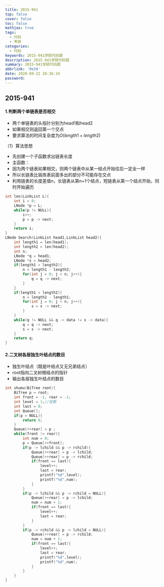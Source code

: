 ```yaml
---
title: 2015-941
top: false
cover: false
toc: false
mathjax: true
tags:
  - 代码
  - 考研
categories:
  - 代码
keywords: 2015-941学硕代码题
description: 2015-941学硕代码题
summary: 2015-941学硕代码题
abbrlink: '9e34'
date: 2020-09-22 20:36:24
password:
---
```

## 2015-941

#### 1.判断两个单链表是否相交

- 两个单链表的头指针分别为head1和head2
- 如果相交则返回第一个交点
- 要求算法的时间复杂度为$O(length1+length2)$

（1）算法思想

- 先创建一个子函数求出链表长度
- 主函数：
- 因为两个链表如果相交，则两个链表中从某一结点开始往后一定全一样
- 所以长链表比锻炼表前面多出的部分不可能存在交点
- 利用链表的长度差值n，长链表从第n+1个结点，短链表从第一个结点开始，同时开始遍历

```c
int len(LinkList L){
    int i = 0;
    LNode *p = L;
    while(p != NULL){
        i++;
        p = p -> next;
    }
    return i;
}
LNode Search(LinkList head1,LinkList head2){
    int length1 = len(head1);
    int length2 = len(head2);
    int n;
    LNode *q = head1;
    LNode *s = head2;
    if(length1 > length2){
        n = length1 - length2;
        for(int j = 0; j < n; j++){
            q = q -> next;
        }
    }
    if(length1 < length2){
        n = length2 - length1;
        for(int j = 0; j < n; j++){
            s = s -> next;
        }
    }
    while(q != NULL && q -> data != s -> data){
        q = q -> next;
        s = s -> next;
    }
    return q;
}
```

#### 2.二叉树各层独生叶结点的数目

- 独生叶结点（既是叶结点又无兄弟结点）
- root指向二叉树根结点的指针
- 输出各层独生叶结点的数目

```c
int shumu(BiTree root){
    BiTree p = root;
    int front = -1, rear = -1;
    int level = 1;//层数
    int last = 0;
    int Queue[];
    if(p = NULL){
        return 0;
    }
    Queue[++rear] = p ;
    while(front != rear){
        int num = 0;
        p = Queue[++front];
        if(p -> lchild && p -> rchild){   
            Queue[++rear] = p -> lchild;
            Queue[++rear] = p -> rchild;
            if(front == last){
                level++;
                last = rear;
                printf("%d",level);
                printf("%d",num);
            }
        }
        if(p -> lchild && p -> rchild = NULL){
            Queue[++rear] = p -> lchild;
            num = num + 1;
            if(front == last){
                level++;
                last = rear;
            }
        }
        if(p -> rchild && p -> lchild = NULL){
            Queue[++rear] = p -> rchild;
            num = num + 1;
            if(front == last){
                level++;
                last = rear;
                printf("%d",level);
                printf("%d",num);
            }
        }
    }
}
```